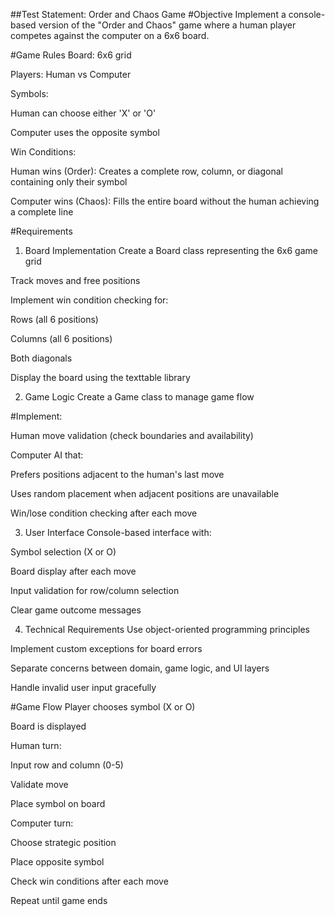##Test Statement: Order and Chaos Game
#Objective
Implement a console-based version of the "Order and Chaos" game where a human player competes against the computer on a 6x6 board.

#Game Rules
Board: 6x6 grid

Players: Human vs Computer

Symbols:

Human can choose either 'X' or 'O'

Computer uses the opposite symbol

Win Conditions:

Human wins (Order): Creates a complete row, column, or diagonal containing only their symbol

Computer wins (Chaos): Fills the entire board without the human achieving a complete line

#Requirements
1. Board Implementation
Create a Board class representing the 6x6 game grid

Track moves and free positions

Implement win condition checking for:

Rows (all 6 positions)

Columns (all 6 positions)

Both diagonals

Display the board using the texttable library

2. Game Logic
Create a Game class to manage game flow

#Implement:

Human move validation (check boundaries and availability)

Computer AI that:

Prefers positions adjacent to the human's last move

Uses random placement when adjacent positions are unavailable

Win/lose condition checking after each move

3. User Interface
Console-based interface with:

Symbol selection (X or O)

Board display after each move

Input validation for row/column selection

Clear game outcome messages

4. Technical Requirements
Use object-oriented programming principles

Implement custom exceptions for board errors

Separate concerns between domain, game logic, and UI layers

Handle invalid user input gracefully

#Game Flow
Player chooses symbol (X or O)

Board is displayed

Human turn:

Input row and column (0-5)

Validate move

Place symbol on board

Computer turn:

Choose strategic position

Place opposite symbol

Check win conditions after each move

Repeat until game ends
